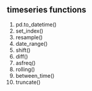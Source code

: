 ## timeseries functions

1. pd.to_datetime()
2. set_index()
3. resample()
4. date_range() 
5. shift() 
6. diff() 
7. asfreq() 
8. rolling()
9. between_time() 
10. truncate() 